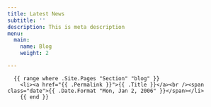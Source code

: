 ```yaml
---
title: Latest News
subtitle: ''
description: This is meta description
menu:
  main:
    name: Blog
    weight: 2

---
```


      {{ range where .Site.Pages "Section" "blog" }}
        <li><a href="{{ .Permalink }}">{{ .Title }}</a><br /><span class="date">{{ .Date.Format "Mon, Jan 2, 2006" }}</span></li>
        {{ end }}
